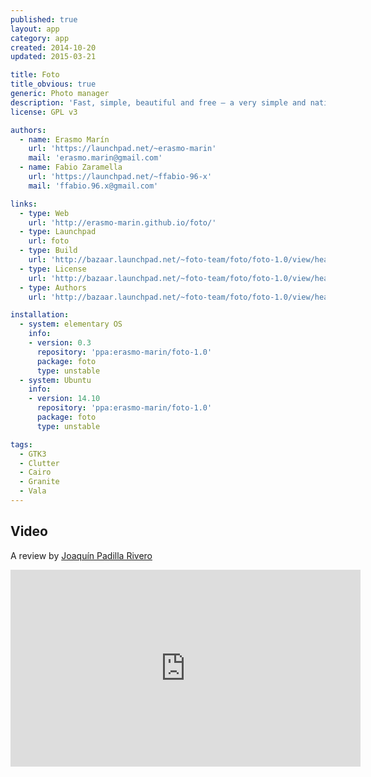 ```yaml
---
published: true
layout: app
category: app
created: 2014-10-20
updated: 2015-03-21

title: Foto
title_obvious: true
generic: Photo manager
description: 'Fast, simple, beautiful and free – a very simple and native image viewer and album manager. The goal is to offer an excellent UX and usability.'
license: GPL v3

authors: 
  - name: Erasmo Marín
    url: 'https://launchpad.net/~erasmo-marin'
    mail: 'erasmo.marin@gmail.com'
  - name: Fabio Zaramella
    url: 'https://launchpad.net/~ffabio-96-x'
    mail: 'ffabio.96.x@gmail.com'

links:
  - type: Web
    url: 'http://erasmo-marin.github.io/foto/'
  - type: Launchpad
    url: foto
  - type: Build
    url: 'http://bazaar.launchpad.net/~foto-team/foto/foto-1.0/view/head:/INSTALL'
  - type: License
    url: 'http://bazaar.launchpad.net/~foto-team/foto/foto-1.0/view/head:/COPYING'
  - type: Authors
    url: 'http://bazaar.launchpad.net/~foto-team/foto/foto-1.0/view/head:/AUTHORS'

installation:
  - system: elementary OS
    info: 
    - version: 0.3
      repository: 'ppa:erasmo-marin/foto-1.0'
      package: foto
      type: unstable
  - system: Ubuntu
    info: 
    - version: 14.10
      repository: 'ppa:erasmo-marin/foto-1.0'
      package: foto
      type: unstable

tags:
  - GTK3
  - Clutter
  - Cairo
  - Granite
  - Vala
---
```

## Video
A review by [Joaquín Padilla Rivero](https://www.youtube.com/channel/UC_im4PuM9ViTNjaUf2cXmgg)

<iframe width="560" height="315" src="https://www.youtube.com/embed/QnO6P9IUkiU" frameborder="0" allowfullscreen></iframe>